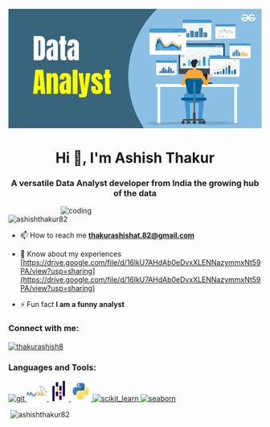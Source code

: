 ![logo](https://github.com/Ashishthakur82/Ashishthakur82/blob/main/Data-Analyst.png)
<h1 align="center">Hi 👋, I'm Ashish Thakur</h1>
<h3 align="center">A versatile Data Analyst developer from India the growing hub of the data</h3>
<img align="right" alt="coding"width="400" src="https://www.google.com/search?q=animated+data+gif&sca_esv=0ea72c185f263238&rlz=1C1CHBF_enIN927IN927&tbm=isch&sxsrf=ACQVn09mXHJT7ufQEcXlQjOEt6mjGCNRnQ:1709786486370&source=lnms&sa=X&ved=2ahUKEwiMq6WBq-GEAxVBi2MGHa0FAh0Q0pQJegQIAhAE&biw=1920&bih=911&dpr=1#imgrc=FarcNnCxKGaQSM">
<p align="left"> <img src="https://komarev.com/ghpvc/?username=ashishthakur82&label=Profile%20views&color=0e75b6&style=flat" alt="ashishthakur82" /> </p>

- 📫 How to reach me **thakurashishat.82@gmail.com**

- 📄 Know about my experiences [https://drive.google.com/file/d/16lkU7AHdAb0eDvxXLENNazymmxNt59PA/view?usp=sharing](https://drive.google.com/file/d/16lkU7AHdAb0eDvxXLENNazymmxNt59PA/view?usp=sharing)

- ⚡ Fun fact **I am a funny analyst**

<h3 align="left">Connect with me:</h3>
<p align="left">
<a href="https://linkedin.com/in/thakurashish8" target="blank"><img align="center" src="https://raw.githubusercontent.com/rahuldkjain/github-profile-readme-generator/master/src/images/icons/Social/linked-in-alt.svg" alt="thakurashish8" height="30" width="40" /></a>
</p>

<h3 align="left">Languages and Tools:</h3>
<p align="left"> <a href="https://git-scm.com/" target="_blank" rel="noreferrer"> <img src="https://www.vectorlogo.zone/logos/git-scm/git-scm-icon.svg" alt="git" width="40" height="40"/> </a> <a href="https://www.mysql.com/" target="_blank" rel="noreferrer"> <img src="https://raw.githubusercontent.com/devicons/devicon/master/icons/mysql/mysql-original-wordmark.svg" alt="mysql" width="40" height="40"/> </a> <a href="https://pandas.pydata.org/" target="_blank" rel="noreferrer"> <img src="https://raw.githubusercontent.com/devicons/devicon/2ae2a900d2f041da66e950e4d48052658d850630/icons/pandas/pandas-original.svg" alt="pandas" width="40" height="40"/> </a> <a href="https://www.python.org" target="_blank" rel="noreferrer"> <img src="https://raw.githubusercontent.com/devicons/devicon/master/icons/python/python-original.svg" alt="python" width="40" height="40"/> </a> <a href="https://scikit-learn.org/" target="_blank" rel="noreferrer"> <img src="https://upload.wikimedia.org/wikipedia/commons/0/05/Scikit_learn_logo_small.svg" alt="scikit_learn" width="40" height="40"/> </a> <a href="https://seaborn.pydata.org/" target="_blank" rel="noreferrer"> <img src="https://seaborn.pydata.org/_images/logo-mark-lightbg.svg" alt="seaborn" width="40" height="40"/> </a> </p>

<p>&nbsp;<img align="center" src="https://github-readme-stats.vercel.app/api?username=ashishthakur82&show_icons=true&locale=en" alt="ashishthakur82" /></p>
